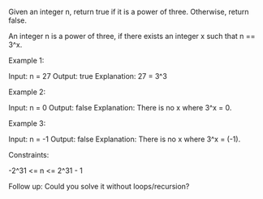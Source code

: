 Given an integer n, return true if it is a power of three. Otherwise, return false.

An integer n is a power of three, if there exists an integer x such that n == 3^x.

 

Example 1:

Input: n = 27
Output: true
Explanation: 27 = 3^3

Example 2:

Input: n = 0
Output: false
Explanation: There is no x where 3^x = 0.

Example 3:

Input: n = -1
Output: false
Explanation: There is no x where 3^x = (-1).

 

Constraints:

  -2^31 <= n <= 2^31 - 1

 
Follow up: Could you solve it without loops/recursion?
